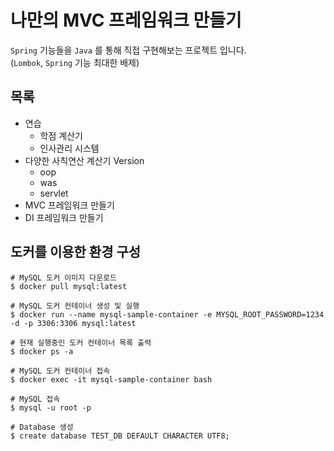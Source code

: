 # 나만의 MVC 프레임워크 만들기

`Spring` 기능들을 `Java` 를 통해 직접 구현해보는 프로젝트 입니다.  
(`Lombok`, `Spring` 기능 최대한 배제)


## 목록

- 연습
  - 학점 계산기
  - 인사관리 시스템
- 다양한 사칙연산 계산기 Version
  - oop
  - was
  - servlet
- MVC 프레임워크 만들기
- DI 프레임워크 만들기


## 도커를 이용한 환경 구성

```shell
# MySQL 도커 이미지 다운로드
$ docker pull mysql:latest

# MySQL 도커 컨테이너 생성 및 실행
$ docker run --name mysql-sample-container -e MYSQL_ROOT_PASSWORD=1234 -d -p 3306:3306 mysql:latest

# 현재 실행중인 도커 컨테이너 목록 출력
$ docker ps -a

# MySQL 도커 컨테이너 접속
$ docker exec -it mysql-sample-container bash

# MySQL 접속
$ mysql -u root -p

# Database 생성
$ create database TEST_DB DEFAULT CHARACTER UTF8;
```

